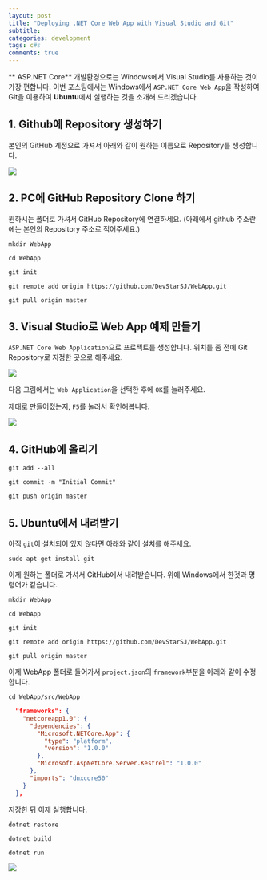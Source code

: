```yaml
---
layout: post
title: "Deploying .NET Core Web App with Visual Studio and Git"
subtitle:  
categories: development
tags: c#s
comments: true
---
```


** ASP.NET Core** 개발환경으로는 Windows에서 Visual Studio를 사용하는 것이 가장 편합니다.
이번 포스팅에서는 Windows에서 `ASP.NET Core Web App`을 작성하여 Git을 이용하여 **Ubuntu**에서 실행하는 것을 소개해 드리겠습니다.

## 1. Github에 Repository 생성하기

본인의 GitHub 계정으로 가셔서 아래와 같이 원하는 이름으로 Repository를 생성합니다.

<img src="https://github.com/DevStarSJ/Study/raw/master/Blog/ASP.NET/ASP.NET.Core/image/vs.git.01.png?raw=true">

## 2. PC에 GitHub Repository Clone 하기

원하시는 폴더로 가셔서 GitHub Repository에 연결하세요.
(아래에서 github 주소란에는 본인의 Repository 주소로 적어주세요.)

```
mkdir WebApp

cd WebApp

git init

git remote add origin https://github.com/DevStarSJ/WebApp.git

git pull origin master
```

## 3. Visual Studio로 Web App 예제 만들기

`ASP.NET Core Web Application`으로 프로젝트를 생성합니다.
위치를 좀 전에 Git Repository로 지정한 곳으로 해주세요.

<img src="https://github.com/DevStarSJ/Study/raw/master/Blog/ASP.NET/ASP.NET.Core/image/vs.git.02.png?raw=true">

다음 그림에서는 `Web Application`을 선택한 후에 `OK`를 눌러주세요.

제대로 만들어졌는지, `F5`를 눌러서 확인해봅니다.

<img src="https://github.com/DevStarSJ/Study/raw/master/Blog/ASP.NET/ASP.NET.Core/image/vs.git.03.png?raw=true">

## 4. GitHub에 올리기

```
git add --all

git commit -m "Initial Commit"

git push origin master
```

## 5. Ubuntu에서 내려받기

아직 `git`이 설치되어 있지 않다면 아래와 같이 설치를 해주세요.

```
sudo apt-get install git
```

이제 원하는 폴더로 가셔서 GitHub에서 내려받습니다. 위에 Windows에서 한것과 명령어가 같습니다.

```
mkdir WebApp

cd WebApp

git init

git remote add origin https://github.com/DevStarSJ/WebApp.git

git pull origin master
```

이제 WebApp 폴더로 들어가서 `project.json`의 `framework`부분을 아래와 같이 수정합니다.

```
cd WebApp/src/WebApp
```


```JSON
  "frameworks": {
    "netcoreapp1.0": {
      "dependencies": {
        "Microsoft.NETCore.App": {
          "type": "platform",
          "version": "1.0.0"
        },
        "Microsoft.AspNetCore.Server.Kestrel": "1.0.0"
      },
      "imports": "dnxcore50"
    }
  },
```

저장한 뒤 이제 실행합니다.

```
dotnet restore

dotnet build

dotnet run
```

<img src="https://github.com/DevStarSJ/Study/raw/master/Blog/ASP.NET/ASP.NET.Core/image/vs.git.04.png?raw=true">


